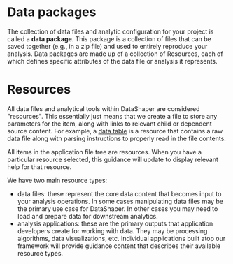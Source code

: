 # Data packages

The collection of data files and analytic configuration for your project is called a **data package**. This package is a collection of files that can be saved together (e.g., in a zip file) and used to entirely reproduce your analysis. Data packages are made up of a collection of Resources, each of which defines specific attributes of the data file or analysis it represents.

# Resources

All data files and analytical tools within DataShaper are considered "resources". This essentially just means that we create a file to store any parameters for the item, along with links to relevant child or dependent source content. For example, a [data table](./datatable/index.md) is a resource that contains a raw data file along with parsing instructions to properly read in the file contents.

All items in the application file tree are resources. When you have a particular resource selected, this guidance will update to display relevant help for that resource.

We have two main resource types:

- data files: these represent the core data content that becomes input to your analysis operations. In some cases manipulating data files may be the primary use case for DataShaper. In other cases you may need to load and prepare data for downstream analytics.
- analysis applications: these are the primary outputs that application developers create for working with data. They may be processing algorithms, data visualizations, etc. Individual applications built atop our framework will provide guidance content that describes their available resource types.
